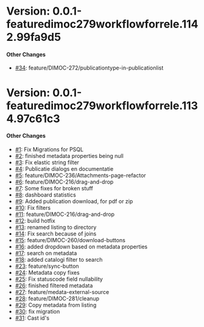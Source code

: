 # Version: 0.0.1-featuredimoc279workflowforrele.1142.99fa9d5


#### Other Changes

* [#34](https://github.com/ConductionNL/opencatalogi/pull/34): feature/DIMOC-272/publicationtype-in-publicationlist


# Version: 0.0.1-featuredimoc279workflowforrele.1134.97c61c3


#### Other Changes

* [#1](https://github.com/ConductionNL/opencatalogi/pull/1): Fix Migrations for PSQL
* [#2](https://github.com/ConductionNL/opencatalogi/pull/2): finished metadata properties being null
* [#3](https://github.com/ConductionNL/opencatalogi/pull/3): Fix elastic string filter
* [#4](https://github.com/ConductionNL/opencatalogi/pull/4): Publicatie dialogs en documentatie
* [#5](https://github.com/ConductionNL/opencatalogi/pull/5): feature/DIMOC-236/Attachments-page-refactor
* [#6](https://github.com/ConductionNL/opencatalogi/pull/6): feature/DIMOC-216/drag-and-drop
* [#7](https://github.com/ConductionNL/opencatalogi/pull/7): Some fixes for broken stuff
* [#8](https://github.com/ConductionNL/opencatalogi/pull/8): dashboard statistics
* [#9](https://github.com/ConductionNL/opencatalogi/pull/9): Added publication download, for pdf or zip
* [#10](https://github.com/ConductionNL/opencatalogi/pull/10): Fix filters
* [#11](https://github.com/ConductionNL/opencatalogi/pull/11): feature/DIMOC-216/drag-and-drop
* [#12](https://github.com/ConductionNL/opencatalogi/pull/12): build hotfix
* [#13](https://github.com/ConductionNL/opencatalogi/pull/13): renamed listing to directory
* [#14](https://github.com/ConductionNL/opencatalogi/pull/14): Fix search because of joins
* [#15](https://github.com/ConductionNL/opencatalogi/pull/15): feature/DIMOC-260/download-buttons
* [#16](https://github.com/ConductionNL/opencatalogi/pull/16): added dropdown based on metadata properties
* [#17](https://github.com/ConductionNL/opencatalogi/pull/17): search on metadata
* [#18](https://github.com/ConductionNL/opencatalogi/pull/18): added catalogi filter to search
* [#23](https://github.com/ConductionNL/opencatalogi/pull/23): feature/sync-button
* [#24](https://github.com/ConductionNL/opencatalogi/pull/24): Metadata copy fixes
* [#25](https://github.com/ConductionNL/opencatalogi/pull/25): Fix statuscode field nullability
* [#26](https://github.com/ConductionNL/opencatalogi/pull/26): finished filtered metadata
* [#27](https://github.com/ConductionNL/opencatalogi/pull/27): feature/medata-external-source
* [#28](https://github.com/ConductionNL/opencatalogi/pull/28): feature/DIMOC-281/cleanup
* [#29](https://github.com/ConductionNL/opencatalogi/pull/29): Copy metadata from listing
* [#30](https://github.com/ConductionNL/opencatalogi/pull/30): fix migration
* [#31](https://github.com/ConductionNL/opencatalogi/pull/31): Cast id's
